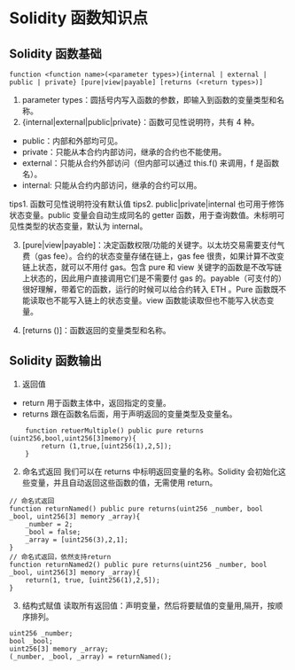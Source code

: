 # Solidity 函数知识点

## Solidity 函数基础

```solidity
function <function name>(<parameter types>){internal | external | public | private} [pure|view|payable] [returns (<return types>)]
```

1. parameter types：圆括号内写入函数的参数，即输入到函数的变量类型和名称。
2. {internal|external|public|private}：函数可见性说明符，共有 4 种。

- public：内部和外部均可见。
- private：只能从本合约内部访问，继承的合约也不能使用。
- external：只能从合约外部访问（但内部可以通过 this.f() 来调用，f 是函数名）。
- internal: 只能从合约内部访问，继承的合约可以用。

tips1. 函数可见性说明符没有默认值
tips2. public|private|internal 也可用于修饰状态变量。public 变量会自动生成同名的 getter 函数，用于查询数值。未标明可见性类型的状态变量，默认为 internal。

3. [pure|view|payable]：决定函数权限/功能的关键字。以太坊交易需要支付气费（gas fee）。合约的状态变量存储在链上，gas fee 很贵，如果计算不改变链上状态，就可以不用付 gas。包含 pure 和 view 关键字的函数是不改写链上状态的，因此用户直接调用它们是不需要付 gas 的。payable（可支付的）很好理解，带着它的函数，运行的时候可以给合约转入 ETH 。Pure 函数既不能读取也不能写入链上的状态变量。view 函数能读取但也不能写入状态变量。

4. [returns ()]：函数返回的变量类型和名称。

## Solidity 函数输出

1. 返回值

- return 用于函数主体中，返回指定的变量。
- returns 跟在函数名后面，用于声明返回的变量类型及变量名。

```solidity
    function retuerMultiple() public pure returns (uint256,bool,uint256[3]memory){
        return (1,true,[uint256(1),2,5]);
    }
```

2. 命名式返回
   我们可以在 returns 中标明返回变量的名称。Solidity 会初始化这些变量，并且自动返回这些函数的值，无需使用 return。

```
// 命名式返回
function returnNamed() public pure returns(uint256 _number, bool _bool, uint256[3] memory _array){
    _number = 2;
    _bool = false;
    _array = [uint256(3),2,1];
}
// 命名式返回，依然支持return
function returnNamed2() public pure returns(uint256 _number, bool _bool, uint256[3] memory _array){
    return(1, true, [uint256(1),2,5]);
}
```

3. 结构式赋值
   读取所有返回值：声明变量，然后将要赋值的变量用,隔开，按顺序排列。

```
uint256 _number;
bool _bool;
uint256[3] memory _array;
(_number, _bool, _array) = returnNamed();
```
